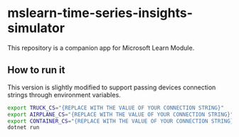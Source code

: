 # mslearn-time-series-insights-simulator

This repository is a companion app for []() Microsoft Learn Module.

## How to run it

This version is slightly modified to support passing devices connection strings through environment variables.

```bash
export TRUCK_CS="{REPLACE WITH THE VALUE OF YOUR CONNECTION STRING}"
export AIRPLANE_CS="{REPLACE WITH THE VALUE OF YOUR CONNECTION STRING}"
export CONTAINER_CS="{REPLACE WITH THE VALUE OF YOUR CONNECTION STRING}"
dotnet run
```


